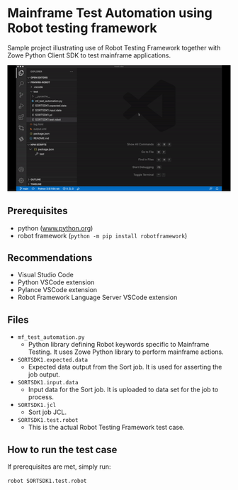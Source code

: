 # Mainframe Test Automation using Robot testing framework

Sample project illustrating use of Robot Testing Framework together with Zowe Python Client SDK to test mainframe applications.

![Run test case](../media/frmwrk-robot.gif)

## Prerequisites
* python (www.python.org)
* robot framework (`python -m pip install robotframework`)

## Recommendations
* Visual Studio Code
* Python VSCode extension
* Pylance VSCode extension
* Robot Framework Language Server VSCode extension

## Files
* `mf_test_automation.py`
    * Python library defining Robot keywords specific to Mainframe Testing. It uses Zowe Python library to perform mainframe actions.
* `SORTSDK1.expected.data`
    * Expected data output from the Sort job. It is used for asserting the job output.
* `SORTSDK1.input.data`
    * Input data for the Sort job. It is uploaded to data set for the job to process.
* `SORTSDK1.jcl`
    * Sort job JCL.
* `SORTSDK1.test.robot`
    * This is the actual Robot Testing Framework test case.

## How to run the test case
If prerequisites are met, simply run:

`robot SORTSDK1.test.robot`